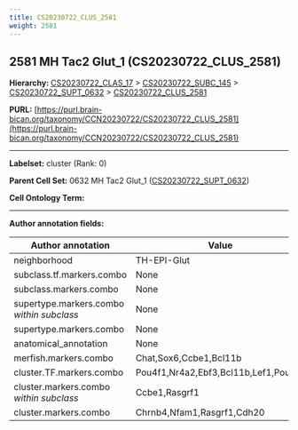 ```yaml
---
title: CS20230722_CLUS_2581
weight: 2581
---
```

## 2581 MH Tac2 Glut_1 (CS20230722_CLUS_2581)
<b>Hierarchy: </b>
[CS20230722_CLAS_17](../CS20230722_CLAS_17) >
[CS20230722_SUBC_145](../CS20230722_SUBC_145) >
[CS20230722_SUPT_0632](../CS20230722_SUPT_0632) >
[CS20230722_CLUS_2581](../CS20230722_CLUS_2581)

**PURL:** [https://purl.brain-bican.org/taxonomy/CCN20230722/CS20230722_CLUS_2581](https://purl.brain-bican.org/taxonomy/CCN20230722/CS20230722_CLUS_2581)

---


**Labelset:** cluster (Rank: 0)

**Parent Cell Set:** 0632 MH Tac2 Glut_1 ([CS20230722_SUPT_0632](../CS20230722_SUPT_0632))



**Cell Ontology Term:** 

[MARKER GENES.]: #


---

[TRANSFERRED ANNOTATIONS.]: #


[AUTHOR ANNOTATION FIELDS.]: #


**Author annotation fields:**

| Author annotation | Value |
|-------------------|-------|
|neighborhood|TH-EPI-Glut|
|subclass.tf.markers.combo|None|
|subclass.markers.combo|None|
|supertype.markers.combo _within subclass_|None|
|supertype.markers.combo|None|
|anatomical_annotation|None|
|merfish.markers.combo|Chat,Sox6,Ccbe1,Bcl11b|
|cluster.TF.markers.combo|Pou4f1,Nr4a2,Ebf3,Bcl11b,Lef1,Pou6f2|
|cluster.markers.combo _within subclass_|Ccbe1,Rasgrf1|
|cluster.markers.combo|Chrnb4,Nfam1,Rasgrf1,Cdh20|
